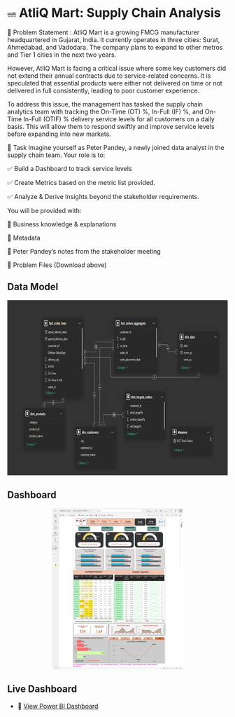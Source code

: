 
# <img src="https://github.com/sangRam698/AtliQMart_Supply_Chain_Analysis/blob/main/Assets/Screenshot%202025-01-29%20090426.png" width="4%" height="4%"> AtliQ Mart: Supply Chain Analysis
📌 Problem Statement  :
AtliQ Mart is a growing FMCG manufacturer headquartered in Gujarat, India. It currently operates in three cities: Surat, Ahmedabad, and Vadodara. The company plans to expand to other metros and Tier 1 cities in the next two years.

However, AtliQ Mart is facing a critical issue where some key customers did not extend their annual contracts due to service-related concerns. It is speculated that essential products were either not delivered on time or not delivered in full consistently, leading to poor customer experience.

To address this issue, the management has tasked the supply chain analytics team with tracking the On-Time (OT) %, In-Full (IF) %, and On-Time In-Full (OTIF) % delivery service levels for all customers on a daily basis. This will allow them to respond swiftly and improve service levels before expanding into new markets.

🎯 Task
Imagine yourself as Peter Pandey, a newly joined data analyst in the supply chain team. Your role is to:

✅ Build a Dashboard to track service levels

✅ Create Metrics based on the metric list provided.

✅ Analyze & Derive Insights beyond the stakeholder requirements.

You will be provided with:

📌 Business knowledge & explanations

📌 Metadata

📌 Peter Pandey’s notes from the stakeholder meeting

📌 Problem Files (Download above)

## Data Model 

<p align="center">
  <img src="https://github.com/sangRam698/AtliQMart_Supply_Chain_Analysis/blob/main/Assets/Screenshot%202025-08-07%20175008.png" height="400">
</p>

## Dashboard 

<p align="center">
  <img src="https://github.com/sangRam698/AtliQMart_Supply_Chain_Analysis/blob/main/Assets/atliq%20fmcg%20dashboard.png" width="300">
</p>

## Live Dashboard
- 🔗 [View Power BI Dashboard](https://app.powerbi.com/view?r=eyJrIjoiNWRkMTgwNjYtNDU1OS00OWE4LTk3M2YtYTIzODE4NzZjOGVjIiwidCI6IjVjMGNmMWQwLTZhNjItNGY4Ny1iYWI2LWEwZGE1MmYwZTNmZiJ9)

